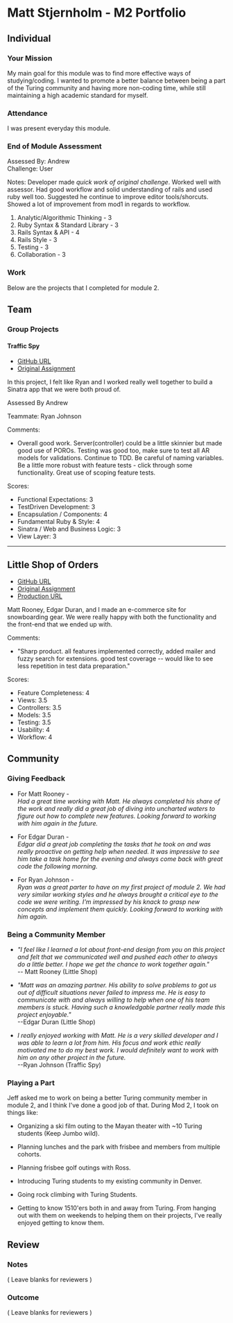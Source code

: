 # Matt Stjernholm - M2 Portfolio

## Individual

### Your Mission

My main goal for this module was to find more effective ways of studying/coding. I wanted to promote a better balance between being a part of the Turing community and having more non-coding time, while still maintaining a high academic standard for myself.

### Attendance

I was present everyday this module.

### End of Module Assessment

Assessed By: Andrew   
Challenge: User

Notes: Developer made *quick work of original challenge*. Worked well with assessor. Had good workflow and solid understanding of rails and used ruby well too. Suggested he continue to improve editor tools/shorcuts. Showed a lot of improvement from mod1 in regards to workflow.

1. Analytic/Algorithmic Thinking - 3
2. Ruby Syntax & Standard Library - 3
3. Rails Syntax & API - 4
4. Rails Style - 3
5. Testing - 3
6. Collaboration - 3

### Work

Below are the projects that I completed for module 2.

## Team

### Group Projects

#### Traffic Spy

* [GitHub URL](https://github.com/rjohnson4444/traffic-spy-skeleton)
* [Original Assignment](https://github.com/turingschool-examples/traffic-spy-skeleton)

In this project, I felt like Ryan and I worked really well together to build a Sinatra app that we were both proud of.

Assessed By Andrew  

Teammate: Ryan Johnson  

Comments:

* Overall good work. Server(controller) could be a little skinnier but made good use of POROs. Testing was good too, make sure to test all AR models for validations. Continue to TDD. Be careful of naming variables. Be a little more robust with feature tests - click through some functionality. Great use of scoping feature tests.

Scores:

* Functional Expectations: 3
* TestDriven Development: 3
* Encapsulation / Components: 4
* Fundamental Ruby & Style: 4
* Sinatra / Web and Business Logic: 3
* View Layer: 3

------
## Little Shop of Orders

* [GitHub URL](https://github.com/MattRooney/GnarPow)
* [Original Assignment](https://github.com/turingschool/curriculum/blob/master/source/projects/little_shop.markdown)
* [Production URL](https://gnarpow.herokuapp.com)

Matt Rooney, Edgar Duran, and I made an e-commerce site for snowboarding gear.  We were really happy with both the functionality and the front-end that we ended up with.

Comments:
* "Sharp product. all features implemented correctly, added mailer and fuzzy search for extensions. good test coverage -- would like to see less repetition in test data preparation."  

Scores:

* Feature Completeness: 4  
* Views: 3.5
* Controllers: 3.5
* Models: 3.5
* Testing: 3.5
* Usability: 4
* Workflow: 4

## Community

### Giving Feedback

* For Matt Rooney -   
*Had a great time working with Matt.  He always completed his share of the work and really did a great job of diving into uncharted waters to figure out how to complete new features.  Looking forward to working with him again in the future.*  

* For Edgar Duran -   
*Edgar did a great job completing the tasks that he took on and was really proactive on getting help when needed. It was impressive to see him take a task home for the evening and always come back with great code the following morning.*

* For Ryan Johnson -   
*Ryan was a great parter to have on my first project of module 2.  We had very similar working styles and he always brought a critical eye to the code we were writing.  I'm impressed by his knack to grasp new concepts and implement them quickly. Looking forward to working with him again.*

### Being a Community Member

* *"I feel like I learned a lot about front-end design from you on this project and felt that we communicated well and pushed each other to always do a little better. I hope we get the chance to work together again."*  
-- Matt Rooney (Little Shop)  

* *"Matt was an amazing partner. His  ability to solve problems to got us out of difficult situations never failed to impress me. He is easy to communicate with and always willing to help when one of his team members is stuck. Having such a knowledgable partner really made this project enjoyable."*  
--Edgar Duran (Little Shop)

* *I really enjoyed working with Matt. He is a very skilled developer and I was able to learn a lot from him. His focus and work ethic really motivated me to do my best work. I would definitely want to work with him on any other project in the future.*  
--Ryan Johnson (Traffic Spy)


### Playing a Part  

Jeff asked me to work on being a better Turing community member in module 2, and I think I've done a good job of that.  During Mod 2, I took on things like:

* Organizing a ski film outing to the Mayan theater with ~10 Turing students (Keep Jumbo wild).

* Planning lunches and the park with frisbee and members from multiple cohorts.

* Planning frisbee golf outings with Ross.

* Introducing Turing students to my existing community in Denver.

* Going rock climbing with Turing Students.

* Getting to know 1510'ers both in and away from Turing. From hanging out with them on weekends to helping them on their projects, I've really enjoyed getting to know them.

## Review

### Notes

( Leave blanks for reviewers )

### Outcome

( Leave blanks for reviewers )
